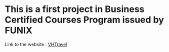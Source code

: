 # This is a first project in Business Certified Courses Program issued by FUNIX

Link to the website : [VHTravel](http://vhtravel.tk)
